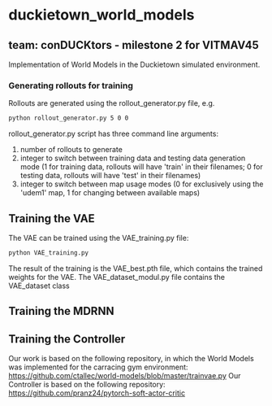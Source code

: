 # duckietown_world_models
## team: conDUCKtors - milestone 2 for VITMAV45

Implementation of World Models in the Duckietown simulated environment.

### Generating rollouts for training
Rollouts are generated using the rollout_generator.py file, e.g.
```bash
python rollout_generator.py 5 0 0
```
rollout_generator.py script has three command line arguments:
1. number of rollouts to generate
2. integer to switch between training data and testing data generation mode (1 for training data, rollouts will have 'train' in their filenames; 0 for testing data, rollouts will have 'test' in their filenames)
3. integer to switch between map usage modes (0 for exclusively using the 'udem1' map, 1 for changing between available maps)

## Training the VAE
The VAE can be trained using the VAE_training.py file:
```bash
python VAE_training.py
```
The result of the training is the VAE_best.pth file, which contains the trained weights for the VAE.
The VAE_dataset_modul.py file contains the VAE_dataset class 

## Training the MDRNN


## Training the Controller


Our work is based on the following repository, in which the World Models was implemented for the carracing gym environment:
https://github.com/ctallec/world-models/blob/master/trainvae.py
Our Controller is based on the following repository:
https://github.com/pranz24/pytorch-soft-actor-critic
